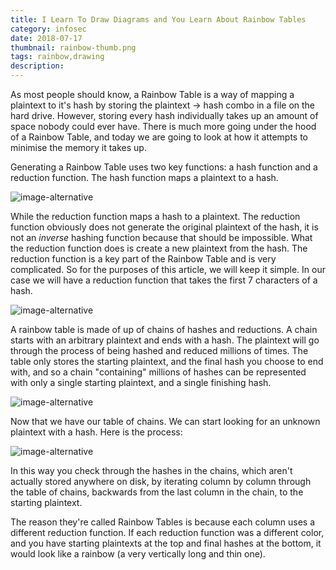 ```yaml
---
title: I Learn To Draw Diagrams and You Learn About Rainbow Tables
category: infosec
date: 2018-07-17
thumbnail: rainbow-thumb.png
tags: rainbow,drawing
description:
---
```


As most people should know, a Rainbow Table is a way of mapping a plaintext to it's hash by storing the plaintext -> hash combo in a file on the hard drive. However, storing every hash individually takes up an amount of space nobody could ever have. There is much more going under the hood of a Rainbow Table, and today we are going to look at how it attempts to minimise the memory it takes up.

Generating a Rainbow Table uses two key functions: a hash function and a reduction function. The hash function maps a plaintext to a hash.

![image-alternative](https://beanpuppy.sirv.com/blog/img/hash.png)

While the reduction function maps a hash to a plaintext. The reduction function obviously does not generate the original plaintext of the hash, it is not an *inverse* hashing function because that should be impossible. What the reduction function does is create a new plaintext from the hash. The reduction function is a key part of the Rainbow Table and is very complicated. So for the purposes of this article, we will keep it simple. In our case we will have a reduction function that takes the first 7 characters of a hash.

![image-alternative](https://beanpuppy.sirv.com/blog/img/reduction.png)

A rainbow table is made of up of chains of hashes and reductions. A chain starts with an arbitrary plaintext and ends with a hash. The plaintext will go through the process of being hashed and reduced millions of times. The table only stores the starting plaintext, and the final hash you choose to end with, and so a chain "containing" millions of hashes can be represented with only a single starting plaintext, and a single finishing hash.

![image-alternative](https://beanpuppy.sirv.com/blog/img/chain.png)

Now that we have our table of chains. We can start looking for an unknown plaintext with a hash. Here is the process:

![image-alternative](https://beanpuppy.sirv.com/blog/img/rainbow-process.png)

In this way you check through the hashes in the chains, which aren't actually stored anywhere on disk, by iterating column by column through the table of chains, backwards from the last column in the chain, to the starting plaintext.

The reason they're called Rainbow Tables is because each column uses a different reduction function. If each reduction function was a different color, and you have starting plaintexts at the top and final hashes at the bottom, it would look like a rainbow (a very vertically long and thin one).


